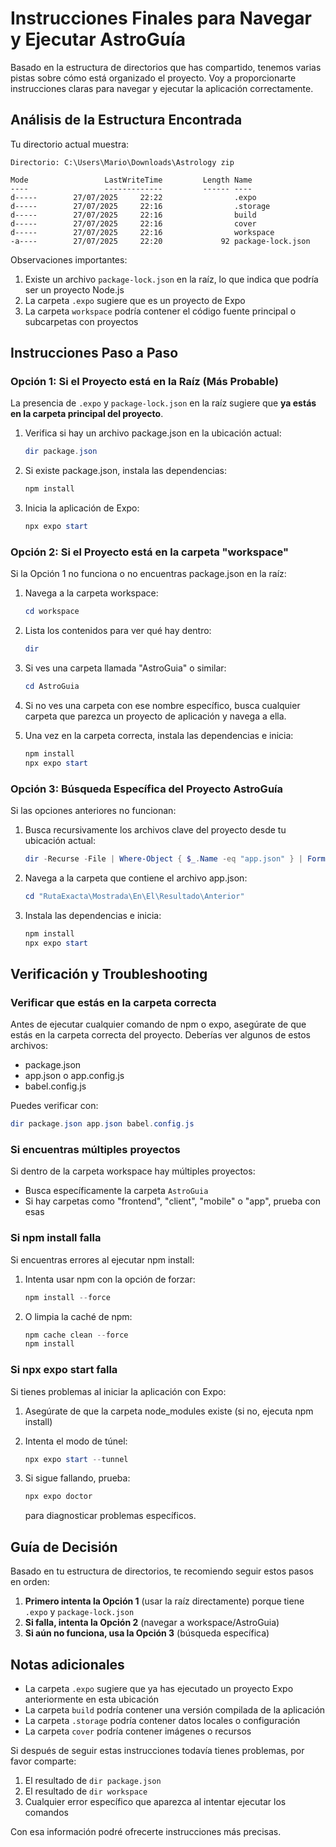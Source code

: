 # Instrucciones Finales para Navegar y Ejecutar AstroGuía

Basado en la estructura de directorios que has compartido, tenemos varias pistas sobre cómo está organizado el proyecto. Voy a proporcionarte instrucciones claras para navegar y ejecutar la aplicación correctamente.

## Análisis de la Estructura Encontrada

Tu directorio actual muestra:
```
Directorio: C:\Users\Mario\Downloads\Astrology zip

Mode                 LastWriteTime         Length Name
----                 -------------         ------ ----
d-----        27/07/2025     22:22                .expo
d-----        27/07/2025     22:16                .storage
d-----        27/07/2025     22:16                build
d-----        27/07/2025     22:16                cover
d-----        27/07/2025     22:16                workspace
-a----        27/07/2025     22:20             92 package-lock.json
```

Observaciones importantes:
1. Existe un archivo `package-lock.json` en la raíz, lo que indica que podría ser un proyecto Node.js
2. La carpeta `.expo` sugiere que es un proyecto de Expo
3. La carpeta `workspace` podría contener el código fuente principal o subcarpetas con proyectos

## Instrucciones Paso a Paso

### Opción 1: Si el Proyecto está en la Raíz (Más Probable)

La presencia de `.expo` y `package-lock.json` en la raíz sugiere que **ya estás en la carpeta principal del proyecto**.

1. Verifica si hay un archivo package.json en la ubicación actual:
   ```powershell
   dir package.json
   ```

2. Si existe package.json, instala las dependencias:
   ```powershell
   npm install
   ```

3. Inicia la aplicación de Expo:
   ```powershell
   npx expo start
   ```

### Opción 2: Si el Proyecto está en la carpeta "workspace"

Si la Opción 1 no funciona o no encuentras package.json en la raíz:

1. Navega a la carpeta workspace:
   ```powershell
   cd workspace
   ```

2. Lista los contenidos para ver qué hay dentro:
   ```powershell
   dir
   ```

3. Si ves una carpeta llamada "AstroGuia" o similar:
   ```powershell
   cd AstroGuia
   ```
   
4. Si no ves una carpeta con ese nombre específico, busca cualquier carpeta que parezca un proyecto de aplicación y navega a ella.

5. Una vez en la carpeta correcta, instala las dependencias e inicia:
   ```powershell
   npm install
   npx expo start
   ```

### Opción 3: Búsqueda Específica del Proyecto AstroGuía

Si las opciones anteriores no funcionan:

1. Busca recursivamente los archivos clave del proyecto desde tu ubicación actual:
   ```powershell
   dir -Recurse -File | Where-Object { $_.Name -eq "app.json" } | Format-Table Directory
   ```

2. Navega a la carpeta que contiene el archivo app.json:
   ```powershell
   cd "RutaExacta\Mostrada\En\El\Resultado\Anterior"
   ```

3. Instala las dependencias e inicia:
   ```powershell
   npm install
   npx expo start
   ```

## Verificación y Troubleshooting

### Verificar que estás en la carpeta correcta

Antes de ejecutar cualquier comando de npm o expo, asegúrate de que estás en la carpeta correcta del proyecto. Deberías ver algunos de estos archivos:
- package.json
- app.json o app.config.js
- babel.config.js

Puedes verificar con:
```powershell
dir package.json app.json babel.config.js
```

### Si encuentras múltiples proyectos

Si dentro de la carpeta workspace hay múltiples proyectos:
- Busca específicamente la carpeta `AstroGuia`
- Si hay carpetas como "frontend", "client", "mobile" o "app", prueba con esas

### Si npm install falla

Si encuentras errores al ejecutar npm install:

1. Intenta usar npm con la opción de forzar:
   ```powershell
   npm install --force
   ```

2. O limpia la caché de npm:
   ```powershell
   npm cache clean --force
   npm install
   ```

### Si npx expo start falla

Si tienes problemas al iniciar la aplicación con Expo:

1. Asegúrate de que la carpeta node_modules existe (si no, ejecuta npm install)
2. Intenta el modo de túnel:
   ```powershell
   npx expo start --tunnel
   ```

3. Si sigue fallando, prueba:
   ```powershell
   npx expo doctor
   ```
   para diagnosticar problemas específicos.

## Guía de Decisión

Basado en tu estructura de directorios, te recomiendo seguir estos pasos en orden:

1. **Primero intenta la Opción 1** (usar la raíz directamente) porque tiene `.expo` y `package-lock.json`
2. **Si falla, intenta la Opción 2** (navegar a workspace/AstroGuia)
3. **Si aún no funciona, usa la Opción 3** (búsqueda específica)

## Notas adicionales

- La carpeta `.expo` sugiere que ya has ejecutado un proyecto Expo anteriormente en esta ubicación
- La carpeta `build` podría contener una versión compilada de la aplicación
- La carpeta `.storage` podría contener datos locales o configuración
- La carpeta `cover` podría contener imágenes o recursos

Si después de seguir estas instrucciones todavía tienes problemas, por favor comparte:
1. El resultado de `dir package.json`
2. El resultado de `dir workspace` 
3. Cualquier error específico que aparezca al intentar ejecutar los comandos

Con esa información podré ofrecerte instrucciones más precisas.
